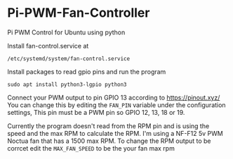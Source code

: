 # Pi-PWM-Fan-Controller
 Pi PWM Control for Ubuntu using python

Install fan-control.service at 
```
/etc/systemd/system/fan-control.service
```


Install packages to read gpio pins and run the program
```
sudo apt install python3-lgpio python3
```

Connect your PWM output to pin GPIO 13 according to https://pinout.xyz/ You can change this by editing the `FAN_PIN` variable under the configuration settings, This pin must be a PWM pin so GPIO 12, 13, 18 or 19. 

Currently the program doesn't read from the RPM pin and is using the speed and the max RPM to calculate the RPM. I'm using a NF-F12 5v PWM Noctua fan that has a 1500 max RPM. To change the RPM output to be corrcet edit the `MAX_FAN_SPEED` to be the your fan max rpm 